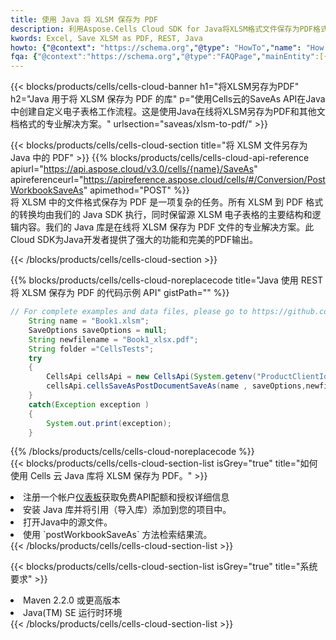 ```yaml
---
title: 使用 Java 将 XLSM 保存为 PDF
description: 利用Aspose.Cells Cloud SDK for Java将XLSM格式文件保存为PDF格式文件。
kwords: Excel, Save XLSM as PDF, REST, Java
howto: {"@context": "https://schema.org","@type": "HowTo","name": "How to save XLSM as PDF using the Cells Cloud Java library.","description": "How to save XLSM as PDF using the Cells Cloud Java library.","image": {"@type": "ImageObject"},"url": "/java/saveas/xlsm-to-pdf/","step": [{ "@type": "HowToStep","name": "How to save XLSM as PDF using the Cells Cloud Java library. step 1", "image": {"@type": "ImageObject",},"url": "/java/saveas/xlsm-to-pdf/","text": "Register an account at <a href='https://dashboard.aspose.cloud/'>Dashboard</a> to get free API quota & authorization details",},{ "@type": "HowToStep","name": "How to save XLSM as PDF using the Cells Cloud Java library. step 1", "image": {"@type": "ImageObject",},"url": "/java/saveas/xlsm-to-pdf/","text": "Install Java library and add the reference (import the library) to your project.",},{ "@type": "HowToStep","name": "How to save XLSM as PDF using the Cells Cloud Java library. step 1", "image": {"@type": "ImageObject",},"url": "/java/saveas/xlsm-to-pdf/","text": "Open the source file in Java.",},{ "@type": "HowToStep","name": "How to save XLSM as PDF using the Cells Cloud Java library. step 1", "image": {"@type": "ImageObject",},"url": "/java/saveas/xlsm-to-pdf/","text": "Use the `postWorkbookSaveAs` method to retrieve the resulting stream.",}, ],"supply": {"@type": "HowToSupply","name": "document"},"tool": [{"@type": "HowToTool","name": "IntelliJ IDEA, Visual Studio Code, Eclipse"},{"@type": "HowToTool","name": "Aspose Cells"}],"totalTime": "PT6M"}
fqa: {"@context":"https://schema.org","@type":"FAQPage","mainEntity":[{"@type":"Question","name":"Why save file as other formats file in C# using REST API?","acceptedAnswer":{"@type":"Answer","text":"Documents are encoded in many ways, and some files may be incompatible with the software you use. To open and read such files, just save them as appropriate file formats.<br/><ol><li>Install .NET SDK and add the reference (import the library) to your project.</li><li>Open the source file in C# using REST API.</li><li>Call the PostWorkbookSaveAsRequest() method, passing an output filename with required extension.</li><li>Get the result of save as a separate file.</li></ol>"}},{"@type":"Question","name":"What file formats can I save as with your C# library?","acceptedAnswer":{"@type":"Answer","text":"We support a variety of file formats for conversion using .NET library, including XLSX, Excel, xls , PDF, CSV, HTML, Markdown, XML, PNG, JPG, TIFF, Json, TXT and many more."}},{"@type":"Question","name":"What is the maximum allowed file size for conversion using this .NET library?","acceptedAnswer":{"@type":"Answer","text":"There are no file size limits for format conversions using .NET library."}}]}
---
```

{{< blocks/products/cells/cells-cloud-banner h1="将XLSM另存为PDF" h2="Java 用于将 XLSM 保存为 PDF 的库" p="使用Cells云的SaveAs API在Java中创建自定义电子表格工作流程。这是使用Java在线将XLSM另存为PDF和其他文档格式的专业解决方案。" urlsection="saveas/xlsm-to-pdf/" >}}

{{< blocks/products/cells/cells-cloud-section title="将 XLSM 文件另存为 Java 中的 PDF" >}}
{{% blocks/products/cells/cells-cloud-api-reference apiurl="https://api.aspose.cloud/v3.0/cells/{name}/SaveAs" apireferenceurl="https://apireference.aspose.cloud/cells/#/Conversion/PostWorkbookSaveAs" apimethod="POST" %}}
<br/>
将 XLSM 中的文件格式保存为 PDF 是一项复杂的任务。所有 XLSM 到 PDF 格式的转换均由我们的 Java SDK 执行，同时保留源 XLSM 电子表格的主要结构和逻辑内容。我们的 Java 库是在线将 XLSM 保存为 PDF 文件的专业解决方案。此Cloud SDK为Java开发者提供了强大的功能和完美的PDF输出。

{{< /blocks/products/cells/cells-cloud-section >}}

{{% blocks/products/cells/cells-cloud-noreplacecode title="Java 使用 REST 将 XLSM 保存为 PDF 的代码示例 API" gistPath="" %}}
  
```java
// For complete examples and data files, please go to https://github.com/aspose-cells-cloud/aspose-cells-cloud-java/
    String name = "Book1.xlsm";
    SaveOptions saveOptions = null;
    String newfilename = "Book1_xlsx.pdf";
    String folder ="CellsTests";
    try 
    {
        CellsApi cellsApi = new CellsApi(System.getenv("ProductClientId"), System.getenv("ProductClientSecret"));
        cellsApi.cellsSaveAsPostDocumentSaveAs(name , saveOptions,newfilename,false,false,folder,null,null,null,true);                       
    }
    catch(Exception exception )
    {
        System.out.print(exception);
    }
```
  
{{% /blocks/products/cells/cells-cloud-noreplacecode %}}
<br/>
{{< blocks/products/cells/cells-cloud-section-list isGrey="true" title="如何使用 Cells 云 Java 库将 XLSM 保存为 PDF。" >}}
<li>注册一个帐户<a href="https://dashboard.aspose.cloud/">仪表板</a>获取免费API配额和授权详细信息</li>
<li>安装 Java 库并将引用（导入库）添加到您的项目中。</li>
<li>打开Java中的源文件。</li>
<li>使用 `postWorkbookSaveAs` 方法检索结果流。</li>
{{< /blocks/products/cells/cells-cloud-section-list >}}

{{< blocks/products/cells/cells-cloud-section-list isGrey="true" title="系统要求" >}}
<li>Maven 2.2.0 或更高版本</li>
<li>Java(TM) SE 运行时环境</li>
{{< /blocks/products/cells/cells-cloud-section-list >}}
